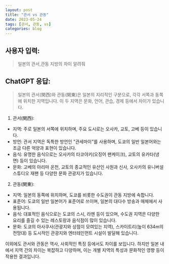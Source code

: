 ```yaml
---
layout: post
title: "관서 vs 관동"
date: 2023-05-24
tags: [관서, 관동, vs]
categories: blog
---
```


## 사용자 입력:
> 일본의 관서,관동 지방의 차이 알려줘

## ChatGPT 응답:
> 일본의 관서(関西)와 관동(関東)은 일본의 지리적인 구분으로, 각각 서쪽과 동쪽에 위치한 지역입니다. 이 두 지역은 문화, 언어, 관습, 경제 등에서 차이가 있습니다.

1. 관서(関西):
- 지역: 주로 일본의 서쪽에 위치하며, 주요 도시로는 오사카, 교토, 고베 등이 있습니다.
- 방언: 관서 지역은 독특한 방언인 "관세마이"를 사용하며, 도쿄의 일반 일본어와는 조금 다른 억양과 표현이 있습니다.
- 음식: 유명한 음식으로는 오사카의 타코야키(오징어 팬케이크), 교토의 유카타(냉면) 등이 있습니다.
- 문화: 고베의 아리마 온천, 교토의 종교적인 유산인 사원과 신사, 오사카의 유니버설 스튜디오 재팬 등 다양한 문화 관광지가 있습니다.

2. 관동(関東):
- 지역: 일본의 동쪽에 위치하며, 도쿄를 비롯한 수도권이 관동 지방에 속합니다.
- 표준어: 도쿄의 일반 일본어가 표준어로 쓰이며, 일본의 대다수 방송과 매체에서 사용됩니다.
- 음식: 대표적인 음식으로는 도쿄의 스시, 라멘 등이 있으며, 수도권 지역은 다양한 요리를 즐길 수 있는 레스토랑과 음식점이 많이 있습니다.
- 문화: 도쿄의 아사쿠사(관광지와 상점이 모여있는 지역), 스카이트리(높이 634m의 전망대) 등 도시적인 관광지와 엔터테인먼트 시설이 발달해 있습니다.

이외에도 관서와 관동은 역사, 사회적인 특징 등에서도 차이를 보입니다. 하지만 일본 내에서 지역 간의 차이는 복잡하고 다양하며, 이는 개별 지역의 특성과 문화적인 영향 등이 작용한 결과입니다.

